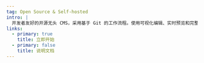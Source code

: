 ```yaml
---
tag: Open Source & Self-hosted
intro: |
  开发者友好的开源无头 CMS，采用基于 Git 的工作流程。使用可视化编辑、实时预览和完整版本控制功能，编辑您网站的内容。
links:
  - primary: true
    title: 立即开始
  - primary: false
    title: 说明文档
---
```


